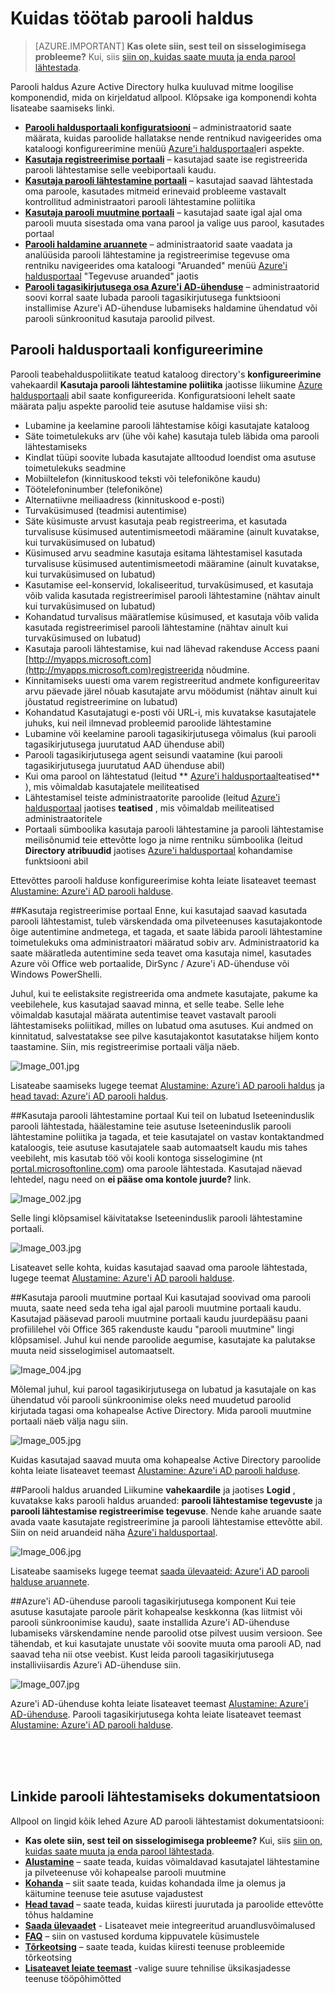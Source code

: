 <properties
    pageTitle="Kuidas see toimib: Azure'i AD parooli haldus | Microsoft Azure'i"
    description="Lisateavet erinevate osade Azure AD parooli haldus, kus kasutajate registreerimine, lähtestamine ja muuta oma parooli, sh ja kui administraatorid konfigureerida, aruandluseks ja lubada kohapealse Active Directory paroolide haldamine."
    services="active-directory"
    documentationCenter=""
    authors="asteen"
    manager="femila"
    editor="curtand"/>

<tags
    ms.service="active-directory"
    ms.workload="identity"
    ms.tgt_pltfrm="na"
    ms.devlang="na"
    ms.topic="article"
    ms.date="07/12/2016"
    ms.author="asteen"/>

# <a name="how-password-management-works"></a>Kuidas töötab parooli haldus

> [AZURE.IMPORTANT] **Kas olete siin, sest teil on sisselogimisega probleeme?** Kui, siis [siin on, kuidas saate muuta ja enda parool lähtestada](active-directory-passwords-update-your-own-password.md).

Parooli haldus Azure Active Directory hulka kuuluvad mitme loogilise komponendid, mida on kirjeldatud allpool.  Klõpsake iga komponendi kohta lisateabe saamiseks linki.

- [**Parooli haldusportaali konfiguratsiooni**](#password-management-configuration-portal) – administraatorid saate määrata, kuidas paroolide hallatakse nende rentnikud navigeerides oma kataloogi konfigureerimine menüü [Azure'i haldusportaal](https://manage.windowsazure.com)eri aspekte.
- [**Kasutaja registreerimise portaali**](#user-registration-portal) – kasutajad saate ise registreerida parooli lähtestamise selle veebiportaali kaudu.
- [**Kasutaja parooli lähtestamine portaali**](#user-password-reset-portal) – kasutajad saavad lähtestada oma paroole, kasutades mitmeid erinevaid probleeme vastavalt kontrollitud administraatori parooli lähtestamine poliitika
- [**Kasutaja parooli muutmine portaali**](#user-password-change-portal) – kasutajad saate igal ajal oma parooli muuta sisestada oma vana parool ja valige uus parool, kasutades portaal
- [**Parooli haldamine aruannete**](#password-management-reports) – administraatorid saate vaadata ja analüüsida parooli lähtestamine ja registreerimise tegevuse oma rentniku navigeerides oma kataloogi "Aruanded" menüü [Azure'i haldusportaal](https://manage.windowsazure.com) "Tegevuse aruanded" jaotis
- [**Parooli tagasikirjutusega osa Azure'i AD-ühenduse**](#password-writeback-component-of-azure-ad-connect) – administraatorid soovi korral saate lubada parooli tagasikirjutusega funktsiooni installimise Azure'i AD-ühenduse lubamiseks haldamine ühendatud või parooli sünkroonitud kasutaja paroolid pilvest.

## <a name="password-management-configuration-portal"></a>Parooli haldusportaali konfigureerimine
Parooli teabehalduspoliitikate teatud kataloog directory's **konfigureerimine** vahekaardil **Kasutaja parooli lähtestamine poliitika** jaotisse liikumine [Azure haldusportaali](https://manage.windowsazure.com) abil saate konfigureerida.  Konfiguratsiooni lehelt saate määrata palju aspekte paroolid teie asutuse haldamise viisi sh:

- Lubamine ja keelamine parooli lähtestamise kõigi kasutajate kataloog
- Säte toimetulekuks arv (ühe või kahe) kasutaja tuleb läbida oma parooli lähtestamiseks
- Kindlat tüüpi soovite lubada kasutajate alltoodud loendist oma asutuse toimetulekuks seadmine
 - Mobiiltelefon (kinnituskood teksti või telefonikõne kaudu)
 - Töötelefoninumber (telefonikõne)
 - Alternatiivne meiliaadress (kinnituskood e-posti)
 - Turvaküsimused (teadmisi autentimise)
- Säte küsimuste arvust kasutaja peab registreerima, et kasutada turvalisuse küsimused autentimismeetodi määramine (ainult kuvatakse, kui turvaküsimused on lubatud)
- Küsimused arvu seadmine kasutaja esitama lähtestamisel kasutada turvalisuse küsimused autentimismeetodi määramine (ainult kuvatakse, kui turvaküsimused on lubatud)
- Kasutamise eel-konservid, lokaliseeritud, turvaküsimused, et kasutaja võib valida kasutada registreerimisel parooli lähtestamine (nähtav ainult kui turvaküsimused on lubatud)
- Kohandatud turvalisus määratlemise küsimused, et kasutaja võib valida kasutada registreerimisel parooli lähtestamine (nähtav ainult kui turvaküsimused on lubatud)
- Kasutaja parooli lähtestamise, kui nad lähevad rakenduse Access paani [http://myapps.microsoft.com](http://myapps.microsoft.com)registreerida nõudmine.
- Kinnitamiseks uuesti oma varem registreeritud andmete konfigureeritav arvu päevade järel nõuab kasutajate arvu möödumist (nähtav ainult kui jõustatud registreerimine on lubatud)
- Kohandatud Kasutajatugi e-posti või URL-i, mis kuvatakse kasutajatele juhuks, kui neil ilmnevad probleemid paroolide lähtestamine
- Lubamine või keelamine parooli tagasikirjutusega võimalus (kui parooli tagasikirjutusega juurutatud AAD ühenduse abil)
- Parooli tagasikirjutusega agent seisundi vaatamine (kui parooli tagasikirjutusega juurutatud AAD ühenduse abil)
- Kui oma parool on lähtestatud (leitud ** [Azure'i haldusportaal](https://manage.windowsazure.com)teatised** ), mis võimaldab kasutajatele meiliteatised
- Lähtestamisel teiste administraatorite paroolide (leitud [Azure'i haldusportaal](https://manage.windowsazure.com) jaotises **teatised** , mis võimaldab meiliteatised administraatoritele
- Portaali sümboolika kasutaja parooli lähtestamine ja parooli lähtestamise meilisõnumid teie ettevõtte logo ja nime rentniku sümboolika (leitud **Directory atribuudid** jaotises [Azure'i haldusportaal](https://manage.windowsazure.com) kohandamise funktsiooni abil

Ettevõttes parooli halduse konfigureerimise kohta leiate lisateavet teemast [Alustamine: Azure'i AD parooli halduse](active-directory-passwords-getting-started.md).

##<a name="user-registration-portal"></a>Kasutaja registreerimise portaal
Enne, kui kasutajad saavad kasutada parooli lähtestamist, tuleb värskendada oma pilveteenuses kasutajakontode õige autentimine andmetega, et tagada, et saate läbida parooli lähtestamine toimetulekuks oma administraatori määratud sobiv arv.  Administraatorid ka saate määratleda autentimine seda teavet oma kasutaja nimel, kasutades Azure või Office web portaalide, DirSync / Azure'i AD-ühenduse või Windows PowerShelli.

Juhul, kui te eelistaksite registreerida oma andmete kasutajate, pakume ka veebilehele, kus kasutajad saavad minna, et selle teabe.  Selle lehe võimaldab kasutajal määrata autentimise teavet vastavalt parooli lähtestamiseks poliitikad, milles on lubatud oma asutuses.  Kui andmed on kinnitatud, salvestatakse see pilve kasutajakontot kasutatakse hiljem konto taastamine. Siin, mis registreerimise portaali välja näeb.

  ![][001]

Lisateabe saamiseks lugege teemat [Alustamine: Azure'i AD parooli haldus](active-directory-passwords-getting-started.md) ja [head tavad: Azure'i AD parooli haldus](active-directory-passwords-best-practices.md).

##<a name="user-password-reset-portal"></a>Kasutaja parooli lähtestamine portaal
Kui teil on lubatud Iseteeninduslik parooli lähtestada, häälestamine teie asutuse Iseteeninduslik parooli lähtestamine poliitika ja tagada, et teie kasutajatel on vastav kontaktandmed kataloogis, teie asutuse kasutajatele saab automaatselt kaudu mis tahes veebileht, mis kasutab töö või kooli kontoga sisselogimine (nt [portal.microsoftonline.com](https://portal.microsoftonline.com)) oma paroole lähtestada. Kasutajad näevad lehtedel, nagu need on **ei pääse oma kontole juurde?** link.

  ![][002]

Selle lingi klõpsamisel käivitatakse Iseteeninduslik parooli lähtestamine portaali.

  ![][003]

Lisateavet selle kohta, kuidas kasutajad saavad oma paroole lähtestada, lugege teemat [Alustamine: Azure'i AD parooli halduse](active-directory-passwords-getting-started.md).

##<a name="user-password-change-portal"></a>Kasutaja parooli muutmine portaal
Kui kasutajad soovivad oma parooli muuta, saate need seda teha igal ajal parooli muutmine portaali kaudu.  Kasutajad pääsevad parooli muutmine portaali kaudu juurdepääsu paani profiililehel või Office 365 rakenduste kaudu "parooli muutmine" lingi klõpsamisel.  Juhul kui nende paroolide aegumise, kasutajate ka palutakse muuta neid sisselogimisel automaatselt.

  ![][004]

Mõlemal juhul, kui parool tagasikirjutusega on lubatud ja kasutajale on kas ühendatud või parooli sünkroonimise oleks need muudetud paroolid kirjutada tagasi oma kohapealse Active Directory. Mida parooli muutmine portaali näeb välja nagu siin.

  ![][005]

Kuidas kasutajad saavad muuta oma kohapealse Active Directory paroolide kohta leiate lisateavet teemast [Alustamine: Azure'i AD parooli halduse](active-directory-passwords-getting-started.md).

##<a name="password-management-reports"></a>Parooli haldus aruanded
Liikumine **vahekaardile** ja jaotises **Logid** , kuvatakse kaks parooli haldus aruanded: **parooli lähtestamise tegevuste** ja **parooli lähtestamise registreerimise tegevuse**.  Nende kahe aruande saate avada vaate kasutajate registreerimine ja parooli lähtestamise ettevõtte abil. Siin on neid aruandeid näha [Azure'i haldusportaal](https://manage.windowsazure.com).

  ![][006]

Lisateabe saamiseks lugege teemat [saada ülevaateid: Azure'i AD parooli halduse aruannete](active-directory-passwords-get-insights.md).

##<a name="password-writeback-component-of-azure-ad-connect"></a>Azure'i AD-ühenduse parooli tagasikirjutusega komponent
Kui teie asutuse kasutajate paroole pärit kohapealse keskkonna (kas liitmist või parooli sünkroonimise kaudu), saate installida Azure'i AD-ühenduse lubamiseks värskendamine nende paroolid otse pilvest uusim versioon.  See tähendab, et kui kasutajate unustate või soovite muuta oma parooli AD, nad saavad teha nii otse veebist.  Kust leida parooli tagasikirjutusega installiviisardis Azure'i AD-ühenduse siin.

  ![][007]

Azure'i AD-ühenduse kohta leiate lisateavet teemast [Alustamine: Azure'i AD-ühenduse](active-directory-aadconnect.md). Parooli tagasikirjutusega kohta leiate lisateavet teemast [Alustamine: Azure'i AD parooli halduse](active-directory-passwords-getting-started.md).


<br/>
<br/>
<br/>

## <a name="links-to-password-reset-documentation"></a>Linkide parooli lähtestamiseks dokumentatsioon
Allpool on lingid kõik lehed Azure AD parooli lähtestamist dokumentatsiooni:

* **Kas olete siin, sest teil on sisselogimisega probleeme?** Kui, siis [siin on, kuidas saate muuta ja enda parool lähtestada](active-directory-passwords-update-your-own-password.md).
* [**Alustamine**](active-directory-passwords-getting-started.md) – saate teada, kuidas võimaldavad kasutajatel lähtestamine ja pilveteenuse või kohapealse parooli muutmine
* [**Kohanda**](active-directory-passwords-customize.md) – siit saate teada, kuidas kohandada ilme ja olemus ja käitumine teenuse teie asutuse vajadustest
* [**Head tavad**](active-directory-passwords-best-practices.md) – saate teada, kuidas kiiresti juurutada ja paroolide ettevõtte tõhus haldamine
* [**Saada ülevaadet**](active-directory-passwords-get-insights.md) - Lisateavet meie integreeritud aruandlusvõimalused
* [**FAQ**](active-directory-passwords-faq.md) – siin on vastused korduma kippuvatele küsimustele
* [**Tõrkeotsing**](active-directory-passwords-troubleshoot.md) – saate teada, kuidas kiiresti teenuse probleemide tõrkeotsing
* [**Lisateavet leiate teemast**](active-directory-passwords-learn-more.md) -valige suure tehnilise üksikasjadesse teenuse tööpõhimõtted



[001]: ./media/active-directory-passwords-how-it-works/001.jpg "Image_001.jpg"
[002]: ./media/active-directory-passwords-how-it-works/002.jpg "Image_002.jpg"
[003]: ./media/active-directory-passwords-how-it-works/003.jpg "Image_003.jpg"
[004]: ./media/active-directory-passwords-how-it-works/004.jpg "Image_004.jpg"
[005]: ./media/active-directory-passwords-how-it-works/005.jpg "Image_005.jpg"
[006]: ./media/active-directory-passwords-how-it-works/006.jpg "Image_006.jpg"
[007]: ./media/active-directory-passwords-how-it-works/007.jpg "Image_007.jpg"
